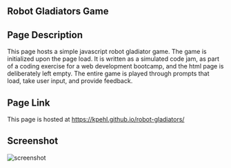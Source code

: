 ## Robot Gladiators Game

## Page Description
This page hosts a simple javascript robot gladiator game.  The game is initialized upon the page load.  It is written as a simulated code jam, as part of a coding exercise for a web development bootcamp, and the html page is deliberately left empty.  The entire game is played through prompts that load, take user input, and provide feedback.

## Page Link
This page is hosted at https://kpehl.github.io/robot-gladiators/ 

## Screenshot
![screenshot](./assets/images/PasswordGeneratorScreenshot.png)